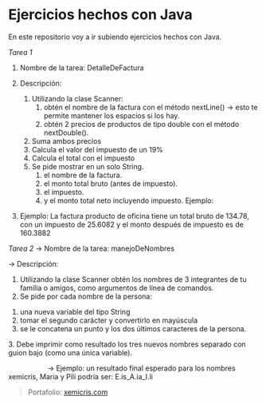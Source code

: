 # Ejercicios hechos con Java
  En este repositorio voy a ir subiendo ejercicios hechos con Java.

  *Tarea 1*
  1. Nombre de la tarea: DetalleDeFactura
  2. Descripción:
     1. Utilizando la clase Scanner:
        1) obtén el nombre de la factura con el método nextLine() -> esto te permite mantener los espacios si los hay.
        2) obtén 2 precios de productos de tipo double con el método nextDouble().
     2. Suma ambos precios
     3. Calcula el valor del impuesto de un 19%
     4. Calcula el total con el impuesto
     5. Se pide mostrar en un solo String.
        1) el nombre de la factura.
        2) el monto total bruto (antes de impuesto).
        3) el impuesto.
        4) y el monto total neto incluyendo impuesto. Ejemplo:

  3. Ejemplo: La factura producto de oficina tiene un total bruto de 134.78, con un impuesto de 25.6082 y el monto después de impuesto es de 160.3882


*Tarea 2* -> Nombre de la tarea: manejoDeNombres

-> Descripción:

1. Utilizando la clase Scanner obtén los nombres de 3 integrantes de tu familia o amigos, como argumentos de línea de comandos.
1. Se pide por cada nombre de la persona:
1) una nueva variable del tipo String
1) tomar el segundo carácter y convertirlo en mayúscula
1) se le concatena un punto y los dos últimos caracteres de la persona.

3\. Debe imprimir como resultado los tres nuevos nombres separado con guion bajo (como una única variable).

`			`-> Ejemplo: un resultado final esperado para los nombres xemicris, Maria y Pili podría ser: E.is\_A.ia\_I.li

> Portafolio: [xemicris.com](https://xemicris.com)
